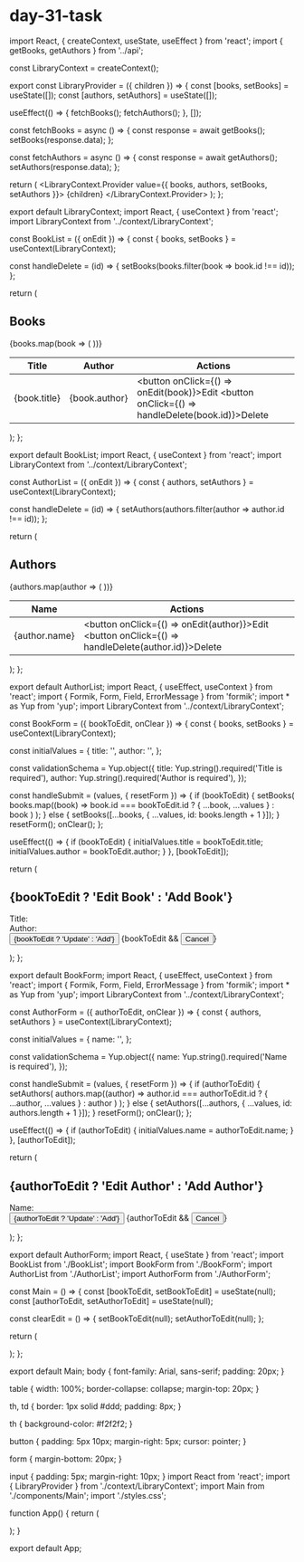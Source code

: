 # day-31-task
import React, { createContext, useState, useEffect } from 'react';
import { getBooks, getAuthors } from '../api';

const LibraryContext = createContext();

export const LibraryProvider = ({ children }) => {
  const [books, setBooks] = useState([]);
  const [authors, setAuthors] = useState([]);

  useEffect(() => {
    fetchBooks();
    fetchAuthors();
  }, []);

  const fetchBooks = async () => {
    const response = await getBooks();
    setBooks(response.data);
  };

  const fetchAuthors = async () => {
    const response = await getAuthors();
    setAuthors(response.data);
  };

  return (
    <LibraryContext.Provider value={{ books, authors, setBooks, setAuthors }}>
      {children}
    </LibraryContext.Provider>
  );
};

export default LibraryContext;
import React, { useContext } from 'react';
import LibraryContext from '../context/LibraryContext';

const BookList = ({ onEdit }) => {
  const { books, setBooks } = useContext(LibraryContext);

  const handleDelete = (id) => {
    setBooks(books.filter(book => book.id !== id));
  };

  return (
    <div>
      <h2>Books</h2>
      <table>
        <thead>
          <tr>
            <th>Title</th>
            <th>Author</th>
            <th>Actions</th>
          </tr>
        </thead>
        <tbody>
          {books.map(book => (
            <tr key={book.id}>
              <td>{book.title}</td>
              <td>{book.author}</td>
              <td>
                <button onClick={() => onEdit(book)}>Edit</button>
                <button onClick={() => handleDelete(book.id)}>Delete</button>
              </td>
            </tr>
          ))}
        </tbody>
      </table>
    </div>
  );
};

export default BookList;
import React, { useContext } from 'react';
import LibraryContext from '../context/LibraryContext';

const AuthorList = ({ onEdit }) => {
  const { authors, setAuthors } = useContext(LibraryContext);

  const handleDelete = (id) => {
    setAuthors(authors.filter(author => author.id !== id));
  };

  return (
    <div>
      <h2>Authors</h2>
      <table>
        <thead>
          <tr>
            <th>Name</th>
            <th>Actions</th>
          </tr>
        </thead>
        <tbody>
          {authors.map(author => (
            <tr key={author.id}>
              <td>{author.name}</td>
              <td>
                <button onClick={() => onEdit(author)}>Edit</button>
                <button onClick={() => handleDelete(author.id)}>Delete</button>
              </td>
            </tr>
          ))}
        </tbody>
      </table>
    </div>
  );
};

export default AuthorList;
import React, { useEffect, useContext } from 'react';
import { Formik, Form, Field, ErrorMessage } from 'formik';
import * as Yup from 'yup';
import LibraryContext from '../context/LibraryContext';

const BookForm = ({ bookToEdit, onClear }) => {
  const { books, setBooks } = useContext(LibraryContext);

  const initialValues = {
    title: '',
    author: '',
  };

  const validationSchema = Yup.object({
    title: Yup.string().required('Title is required'),
    author: Yup.string().required('Author is required'),
  });

  const handleSubmit = (values, { resetForm }) => {
    if (bookToEdit) {
      setBooks(
        books.map((book) =>
          book.id === bookToEdit.id ? { ...book, ...values } : book
        )
      );
    } else {
      setBooks([...books, { ...values, id: books.length + 1 }]);
    }
    resetForm();
    onClear();
  };

  useEffect(() => {
    if (bookToEdit) {
      initialValues.title = bookToEdit.title;
      initialValues.author = bookToEdit.author;
    }
  }, [bookToEdit]);

  return (
    <div>
      <h2>{bookToEdit ? 'Edit Book' : 'Add Book'}</h2>
      <Formik
        initialValues={initialValues}
        validationSchema={validationSchema}
        onSubmit={handleSubmit}
        enableReinitialize
      >
        <Form>
          <div>
            <label>Title:</label>
            <Field type="text" name="title" />
            <ErrorMessage name="title" component="div" />
          </div>
          <div>
            <label>Author:</label>
            <Field type="text" name="author" />
            <ErrorMessage name="author" component="div" />
          </div>
          <button type="submit">{bookToEdit ? 'Update' : 'Add'}</button>
          {bookToEdit && <button onClick={onClear}>Cancel</button>}
        </Form>
      </Formik>
    </div>
  );
};

export default BookForm;
import React, { useEffect, useContext } from 'react';
import { Formik, Form, Field, ErrorMessage } from 'formik';
import * as Yup from 'yup';
import LibraryContext from '../context/LibraryContext';

const AuthorForm = ({ authorToEdit, onClear }) => {
  const { authors, setAuthors } = useContext(LibraryContext);

  const initialValues = {
    name: '',
  };

  const validationSchema = Yup.object({
    name: Yup.string().required('Name is required'),
  });

  const handleSubmit = (values, { resetForm }) => {
    if (authorToEdit) {
      setAuthors(
        authors.map((author) =>
          author.id === authorToEdit.id ? { ...author, ...values } : author
        )
      );
    } else {
      setAuthors([...authors, { ...values, id: authors.length + 1 }]);
    }
    resetForm();
    onClear();
  };

  useEffect(() => {
    if (authorToEdit) {
      initialValues.name = authorToEdit.name;
    }
  }, [authorToEdit]);

  return (
    <div>
      <h2>{authorToEdit ? 'Edit Author' : 'Add Author'}</h2>
      <Formik
        initialValues={initialValues}
        validationSchema={validationSchema}
        onSubmit={handleSubmit}
        enableReinitialize
      >
        <Form>
          <div>
            <label>Name:</label>
            <Field type="text" name="name" />
            <ErrorMessage name="name" component="div" />
          </div>
          <button type="submit">{authorToEdit ? 'Update' : 'Add'}</button>
          {authorToEdit && <button onClick={onClear}>Cancel</button>}
        </Form>
      </Formik>
    </div>
  );
};

export default AuthorForm;
import React, { useState } from 'react';
import BookList from './BookList';
import BookForm from './BookForm';
import AuthorList from './AuthorList';
import AuthorForm from './AuthorForm';

const Main = () => {
  const [bookToEdit, setBookToEdit] = useState(null);
  const [authorToEdit, setAuthorToEdit] = useState(null);

  const clearEdit = () => {
    setBookToEdit(null);
    setAuthorToEdit(null);
  };

  return (
    <div>
      <div>
        <BookForm bookToEdit={bookToEdit} onClear={clearEdit} />
        <BookList onEdit={setBookToEdit} />
      </div>
      <div>
        <AuthorForm authorToEdit={authorToEdit} onClear={clearEdit} />
        <AuthorList onEdit={setAuthorToEdit} />
      </div>
    </div>
  );
};

export default Main;
body {
  font-family: Arial, sans-serif;
  padding: 20px;
}

table {
  width: 100%;
  border-collapse: collapse;
  margin-top: 20px;
}

th, td {
  border: 1px solid #ddd;
  padding: 8px;
}

th {
  background-color: #f2f2f2;
}

button {
  padding: 5px 10px;
  margin-right: 5px;
  cursor: pointer;
}

form {
  margin-bottom: 20px;
}

input {
  padding: 5px;
  margin-right: 10px;
}
import React from 'react';
import { LibraryProvider } from './context/LibraryContext';
import Main from './components/Main';
import './styles.css';

function App() {
  return (
    <LibraryProvider>
      <Main />
    </LibraryProvider>
  );
}

export default App;
